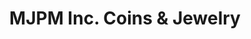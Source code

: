 ---
title: "MJPM Inc. Coins & Jewelry"
url: /corvallis/mjpm-inc-coins-und-jewelry/
shop: Schmuck
---